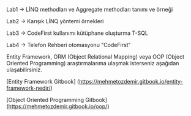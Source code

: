 Lab1 -> LİNQ methodları ve Aggregate methodları tanımı ve örneği 

Lab2 -> Karışık LİNQ yöntemi örnekleri 

Lab3 -> CodeFirst kullanımı kütüphane oluşturma T-SQL 

Lab4 -> Telefon Rehberi otomasyonu "CodeFirst"

Entity Framework, ORM (Object Relational Mapping) veya OOP (Object Oriented Programming) araştırmalarıma ulaşmak isterseniz aşağıdan ulaşabilirsiniz.

[Entity Framework Gitbook] (https://mehmetozdemir.gitbook.io/entity-framework-nedir/)

[Object Oriented Programming Gitbook] (https://mehmetozdemir.gitbook.io/oop/)


